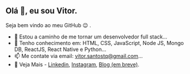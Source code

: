 ## Olá 👋, eu sou Vitor.
Seja bem vindo ao meu GitHub 😉 .

-  🦾  Estou a caminho de me tornar um desenvolvedor full stack...
- 💞️ Tenho conhecimento em: HTML, CSS, JavaScript, Node JS, Mongo DB, ReactJS, React Native e Python...
- 📫 Me contate via email: vitor.santostq@gmail.com...
- 👀 Veja Mais -  [Linkedin](https://www.linkedin.com/in/ivitorsantos/ "Linkedin"), [Instagram](https://www.instagram.com/ovitor.santos/ "Linkedin"), [Blog (em breve)]("").

